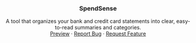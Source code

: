 <a name="readme-top"></a>
<!-- PROJECT LOGO -->
<br />
<div align="center">

  <h3 align="center">SpendSense</h3>

  <p align="center">
    A tool that organizes your bank and credit card statements into clear, easy-to-read summaries and categories.    <br />
    <a href="#preview">Preview</a>
    ·
    <a href="https://github.com/Savant35/SpendSense/issues">Report Bug</a>
    ·
    <a href="https://github.com/Savant35/SpendSense/pulls">Request Feature</a>
  </p>
